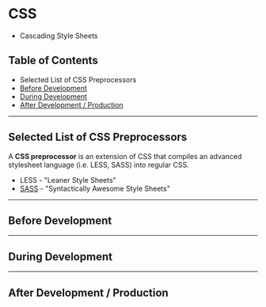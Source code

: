 # CSS
* Cascading Style Sheets

## Table of Contents
* Selected List of CSS Preprocessors
* [Before Development](#before-development)
* [During Development](#during-development)
* [After Development / Production](#after-development--production)

---

## Selected List of CSS Preprocessors
A **CSS preprocessor** is an extension of CSS that compiles an advanced stylesheet language (i.e. LESS, SASS) into regular CSS.
* LESS - "Leaner Style Sheets"
* [SASS](../sass/README.md) - "Syntactically Awesome Style Sheets"

---

## Before Development


---

## During Development

---

## After Development / Production
